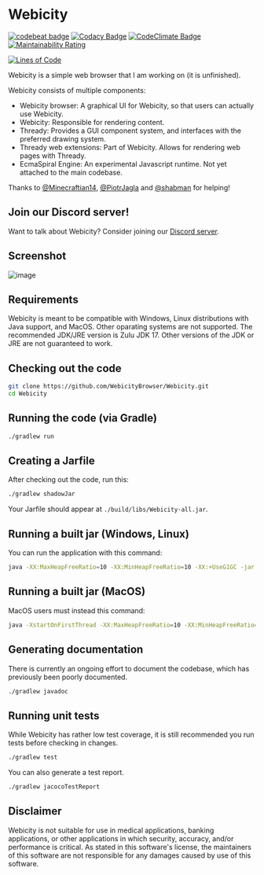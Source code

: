 # Webicity

[![codebeat badge](https://codebeat.co/badges/eb37c4a6-06fa-4033-bc9a-f5a76528c0d7)](https://codebeat.co/projects/github-com-webicitybrowser-webicity-thready-iterative)
[![Codacy Badge](https://app.codacy.com/project/badge/Grade/c5bf06b8cb6847dda11264294ba7c643)](https://app.codacy.com/gh/WebicityBrowser/Webicity/dashboard?utm_source=github.com&amp;utm_medium=referral&amp;utm_content=WebicityBrowser/Webicity&amp;utm_campaign=Badge_Grade)
[![CodeClimate Badge](https://api.codeclimate.com/v1/badges/89430c7f39e139c7772d/maintainability)](https://codeclimate.com/github/WebicityBrowser/Webicity/maintainability)
[![Maintainability Rating](https://sonarcloud.io/api/project_badges/measure?project=WebicityBrowser_Webicity&metric=sqale_rating)](https://sonarcloud.io/summary/new_code?id=WebicityBrowser_Webicity)

[![Lines of Code](https://sonarcloud.io/api/project_badges/measure?project=WebicityBrowser_Webicity&metric=ncloc)](https://sonarcloud.io/summary/new_code?id=WebicityBrowser_Webicity)

Webicity is a simple web browser that I am working on (it is unfinished).

Webicity consists of multiple components:
*   Webicity browser: A graphical UI for Webicity, so that users can actually use Webicity.
*   Webicity: Responsible for rendering content.
*   Thready: Provides a GUI component system, and interfaces with the preferred drawing system.
*   Thready web extensions: Part of Webicity. Allows for rendering web pages with Thready.
*   EcmaSpiral Engine: An experimental Javascript runtime. Not yet attached to the main codebase.

Thanks to [@Minecraftian14](https://github.com/Minecraftian14), [@PiotrJagla](https://github.com/PiotrJagla) and [@shabman](https://github.com/shabman) for helping!

## Join our Discord server!

Want to talk about Webicity? Consider joining our [Discord server](https://discord.gg/HxPHHk6N8w).

## Screenshot

![image](https://i.imgur.com/2f7iygD.png)

## Requirements

Webicity is meant to be compatible with Windows, Linux distributions with Java support, and MacOS.
Other oparating systems are not supported. The recommended JDK/JRE version is Zulu JDK 17. Other versions of
the JDK or JRE are not guaranteed to work.

## Checking out the code
```bash
git clone https://github.com/WebicityBrowser/Webicity.git
cd Webicity
```

## Running the code (via Gradle)
```bash
./gradlew run
```

## Creating a Jarfile
After checking out the code, run this:

```bash
./gradlew shadowJar
```
Your Jarfile should appear at `./build/libs/Webicity-all.jar`.

## Running a built jar (Windows, Linux)
You can run the application with this command:
```bash
java -XX:MaxHeapFreeRatio=10 -XX:MinHeapFreeRatio=10 -XX:+UseG1GC -jar Webicity-all.jar
```

## Running a built jar (MacOS)
MacOS users must instead this command:
```bash
java -XstartOnFirstThread -XX:MaxHeapFreeRatio=10 -XX:MinHeapFreeRatio=10 -XX:+UseG1GC -jar Webicity-all.jar
```

## Generating documentation
There is currently an ongoing effort to document the codebase, which has previously been poorly documented.
```bash
./gradlew javadoc
```

## Running unit tests
While Webicity has rather low test coverage, it is still recommended you run tests before checking in changes.
```bash
./gradlew test
```

You can also generate a test report.
```bash
./gradlew jacocoTestReport
```

## Disclaimer
Webicity is not suitable for use in medical applications, banking applications, or other applications in which security, accuracy, and/or performance is critical.
As stated in this software's license, the maintainers of this software are not responsible for any damages caused by use of this software.
